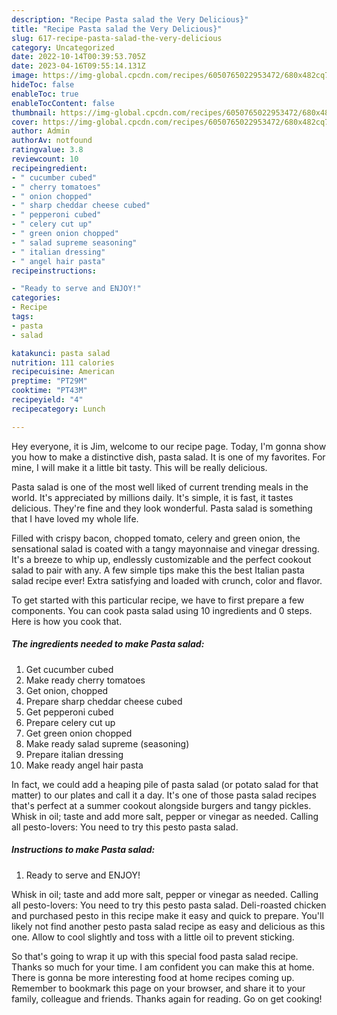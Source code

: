 ```yaml
---
description: "Recipe Pasta salad the Very Delicious}"
title: "Recipe Pasta salad the Very Delicious}"
slug: 617-recipe-pasta-salad-the-very-delicious
category: Uncategorized
date: 2022-10-14T00:39:53.705Z
date: 2023-04-16T09:55:14.131Z
image: https://img-global.cpcdn.com/recipes/6050765022953472/680x482cq70/pasta-salad-recipe-main-photo.jpg
hideToc: false
enableToc: true
enableTocContent: false
thumbnail: https://img-global.cpcdn.com/recipes/6050765022953472/680x482cq70/pasta-salad-recipe-main-photo.jpg
cover: https://img-global.cpcdn.com/recipes/6050765022953472/680x482cq70/pasta-salad-recipe-main-photo.jpg
author: Admin
authorAv: notfound
ratingvalue: 3.8
reviewcount: 10
recipeingredient:
- " cucumber cubed"
- " cherry tomatoes"
- " onion chopped"
- " sharp cheddar cheese cubed"
- " pepperoni cubed"
- " celery cut up"
- " green onion chopped"
- " salad supreme seasoning"
- " italian dressing"
- " angel hair pasta"
recipeinstructions:

- "Ready to serve and ENJOY!"
categories:
- Recipe
tags:
- pasta
- salad

katakunci: pasta salad 
nutrition: 111 calories
recipecuisine: American
preptime: "PT29M"
cooktime: "PT43M"
recipeyield: "4"
recipecategory: Lunch

---
```



Hey everyone, it is Jim, welcome to our recipe page. Today, I'm gonna show you how to make a distinctive dish, pasta salad. It is one of my favorites. For mine, I will make it a little bit tasty. This will be really delicious.

Pasta salad is one of the most well liked of current trending meals in the world. It's appreciated by millions daily. It's simple, it is fast, it tastes delicious. They're fine and they look wonderful. Pasta salad is something that I have loved my whole life.

Filled with crispy bacon, chopped tomato, celery and green onion, the sensational salad is coated with a tangy mayonnaise and vinegar dressing. It&#39;s a breeze to whip up, endlessly customizable and the perfect cookout salad to pair with any. A few simple tips make this the best Italian pasta salad recipe ever! Extra satisfying and loaded with crunch, color and flavor.


To get started with this particular recipe, we have to first prepare a few components. You can cook pasta salad using 10 ingredients and 0 steps. Here is how you cook that.

<!--inarticleads1-->

##### The ingredients needed to make Pasta salad:

1. Get  cucumber cubed
1. Make ready  cherry tomatoes
1. Get  onion, chopped
1. Prepare  sharp cheddar cheese cubed
1. Get  pepperoni cubed
1. Prepare  celery cut up
1. Get  green onion chopped
1. Make ready  salad supreme (seasoning)
1. Prepare  italian dressing
1. Make ready  angel hair pasta


In fact, we could add a heaping pile of pasta salad (or potato salad for that matter) to our plates and call it a day. It&#39;s one of those pasta salad recipes that&#39;s perfect at a summer cookout alongside burgers and tangy pickles. Whisk in oil; taste and add more salt, pepper or vinegar as needed. Calling all pesto-lovers: You need to try this pesto pasta salad. 

<!--inarticleads2-->

##### Instructions to make Pasta salad:


1. Ready to serve and ENJOY!

Whisk in oil; taste and add more salt, pepper or vinegar as needed. Calling all pesto-lovers: You need to try this pesto pasta salad. Deli-roasted chicken and purchased pesto in this recipe make it easy and quick to prepare. You&#39;ll likely not find another pesto pasta salad recipe as easy and delicious as this one. Allow to cool slightly and toss with a little oil to prevent sticking. 

So that's going to wrap it up with this special food pasta salad recipe. Thanks so much for your time. I am confident you can make this at home. There is gonna be more interesting food at home recipes coming up. Remember to bookmark this page on your browser, and share it to your family, colleague and friends. Thanks again for reading. Go on get cooking!
